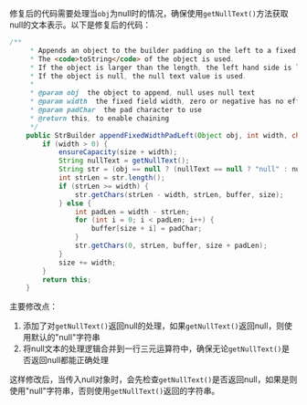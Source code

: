 修复后的代码需要处理当`obj`为null时的情况，确保使用`getNullText()`方法获取null的文本表示。以下是修复后的代码：

```java
/**
     * Appends an object to the builder padding on the left to a fixed width.
     * The <code>toString</code> of the object is used.
     * If the object is larger than the length, the left hand side is lost.
     * If the object is null, the null text value is used.
     * 
     * @param obj  the object to append, null uses null text
     * @param width  the fixed field width, zero or negative has no effect
     * @param padChar  the pad character to use
     * @return this, to enable chaining
     */
    public StrBuilder appendFixedWidthPadLeft(Object obj, int width, char padChar) {
        if (width > 0) {
            ensureCapacity(size + width);
            String nullText = getNullText();
            String str = (obj == null ? (nullText == null ? "null" : nullText) : obj.toString());
            int strLen = str.length();
            if (strLen >= width) {
                str.getChars(strLen - width, strLen, buffer, size);
            } else {
                int padLen = width - strLen;
                for (int i = 0; i < padLen; i++) {
                    buffer[size + i] = padChar;
                }
                str.getChars(0, strLen, buffer, size + padLen);
            }
            size += width;
        }
        return this;
    }
```

主要修改点：
1. 添加了对`getNullText()`返回null的处理，如果`getNullText()`返回null，则使用默认的"null"字符串
2. 将null文本的处理逻辑合并到一行三元运算符中，确保无论`getNullText()`是否返回null都能正确处理

这样修改后，当传入null对象时，会先检查`getNullText()`是否返回null，如果是则使用"null"字符串，否则使用`getNullText()`返回的字符串。